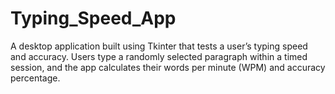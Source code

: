# Typing_Speed_App
A desktop application built using Tkinter that tests a user’s typing speed and accuracy. Users type a randomly selected paragraph within a timed session, and the app calculates their words per minute (WPM) and accuracy percentage.

